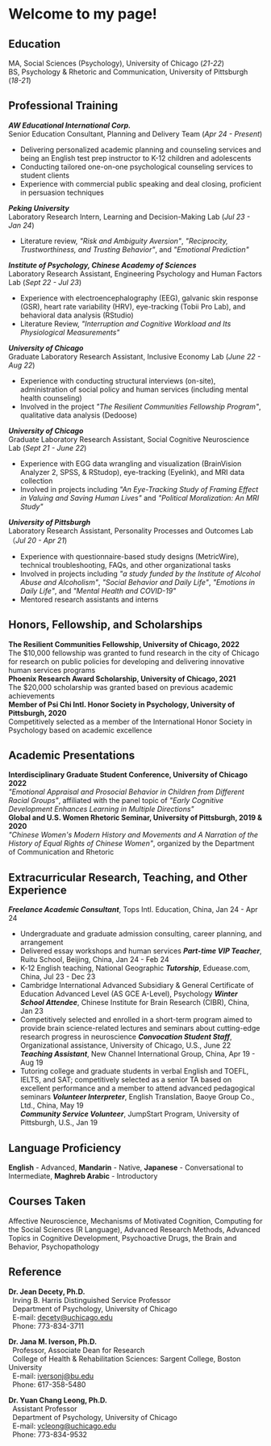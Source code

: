 # Welcome to my page!

## Education <br />
MA, Social Sciences (Psychology), University of Chicago (_21-22_) <br />
BS, Psychology & Rhetoric and Communication, University of Pittsburgh (_18-21_)

## Professional Training <br />
***AW Educational International Corp.*** <br /> 
Senior Education Consultant, Planning and Delivery Team (_Apr 24 - Present_) <br />
- Delivering personalized academic planning and counseling services and being an English test prep instructor to K-12 children and adolescents
- Conducting tailored one-on-one psychological counseling services to student clients
- Experience with commercial public speaking and deal closing, proficient in persuasion techniques

***Peking University*** <br />
Laboratory Research Intern, Learning and Decision-Making Lab (_Jul 23 - Jan 24_) <br />
- Literature review, _"Risk and Ambiguity Aversion"_, _"Reciprocity, Trustworthiness, and Trusting Behavior"_, and _"Emotional Prediction"_

***Institute of Psychology, Chinese Academy of Sciences*** <br />
Laboratory Research Assistant, Engineering Psychology and Human Factors Lab (_Sept 22 - Jul 23_) <br />
- Experience with electroencephalography (EEG), galvanic skin response (GSR), heart rate variability (HRV), eye-tracking (Tobii Pro Lab), and behavioral data analysis (RStudio)
- Literature Review, _"Interruption and Cognitive Workload and Its Physiological Measurements"_

***University of Chicago*** <br />
Graduate Laboratory Research Assistant, Inclusive Economy Lab (_June 22 - Aug 22_) <br />
- Experience with conducting structural interviews (on-site), administration of social policy and human services (including mental health counseling)
- Involved in the project _"The Resilient Communities Fellowship Program"_, qualitative data analysis (Dedoose)

***University of Chicago*** <br />
Graduate Laboratory Research Assistant, Social Cognitive Neuroscience Lab (_Sept 21 - June 22_) <br />
- Experience with EGG data wrangling and visualization (BrainVision Analyzer 2, SPSS, & RStudop), eye-tracking (Eyelink), and MRI data collection
- Involved in projects including _"An Eye-Tracking Study of Framing Effect in Valuing and Saving Human Lives"_ and _"Political Moralization: An MRI Study"_

***University of Pittsburgh*** <br />
Laboratory Research Assistant, Personality Processes and Outcomes Lab （_Jul 20 - Apr 21_) <br />
- Experience with questionnaire-based study designs (MetricWire), technical troubleshooting, FAQs, and other organizational tasks
- Involved in projects including _"a study funded by the Institute of Alcohol Abuse and Alcoholism"_, _"Social Behavior and Daily Life"_, _"Emotions in Daily Life"_, and _"Mental Health and COVID-19"_
- Mentored research assistants and interns

## Honors, Fellowship, and Scholarships <br />
**The Resilient Communities Fellowship, University of Chicago, 2022** <br />
The $10,000 fellowship was granted to fund research in the city of Chicago for research on public policies for developing and delivering innovative human services programs <br />
**Phoenix Research Award Scholarship, University of Chicago, 2021** <br />
The $20,000 scholarship was granted based on previous academic achievements <br />
**Member of Psi Chi Intl. Honor Society in Psychology, University of Pittsburgh, 2020** <br />
Competitively selected as a member of the International Honor Society in Psychology based on academic excellence

## Academic Presentations <br />
**Interdisciplinary Graduate Student Conference, University of Chicago 2022** <br />
_"Emotional Appraisal and Prosocial Behavior in Children from Different Racial Groups"_, affiliated with the panel topic of _"Early Cognitive Development Enhances Learning in Multiple Directions"_ <br />
**Global and U.S. Women Rhetoric Seminar, University of Pittsburgh, 2019 & 2020** <br />
_"Chinese Women's Modern History and Movements and A Narration of the History of Equal Rights of Chinese Women"_, organized by the Department of Communication and Rhetoric

## Extracurricular Research, Teaching, and Other Experience <br />
***Freelance Academic Consultant***, Tops Intl. Education, China, Jan 24 - Apr 24
- Undergraduate and graduate admission consulting, career planning, and arrangement
- Delivered essay workshops and human services
***Part-time VIP Teacher***, Ruitu School, Beijing, China, Jan 24 - Feb 24
- K-12 English teaching, National Geographic
***Tutorship***, Eduease.com, China, Jul 23 - Dec 23
- Cambridge International Advanced Subsidiary & General Certificate of Education Advanced Level (AS GCE A-Level), Psychology
***Winter School Attendee***, Chinese Institute for Brain Research (CIBR), China, Jan 23 <br />
 - Competitively selected and enrolled in a short-term program aimed to provide brain science-related lectures and seminars about cutting-edge research progress in neuroscience
***Convocation Student Staff***, Organizational assistance, University of Chicago, U.S., June 22 <br />
***Teaching Assistant***, New Channel International Group, China, Apr 19 - Aug 19 <br />
- Tutoring college and graduate students in verbal English and TOEFL, IELTS, and SAT; competitively selected as a senior TA based on excellent performance and a member to attend advanced pedagogical seminars
***Volunteer Interpreter***, English Translation, Baoye Group Co., Ltd., China, May 19 <br />
***Community Service Volunteer***, JumpStart Program, University of Pittsburgh, U.S., Jan 19

## Language Proficiency <br />
**English** - Advanced, **Mandarin** - Native, **Japanese** - Conversational to Intermediate, **Maghreb Arabic** - Introductory

## Courses Taken <br />
Affective Neuroscience, Mechanisms of Motivated Cognition, Computing for the Social Sciences (R Language), Advanced Research Methods, Advanced Topics in Cognitive Development, Psychoactive Drugs, the Brain and Behavior, Psychopathology

## Reference <br />
**Dr. Jean Decety, Ph.D.** <br />
         &nbsp; Irving B. Harris Distinguished Service Professor <br />
         &nbsp; Department of Psychology, University of Chicago <br />
         &nbsp; E-mail: decety@uchicago.edu <br />
         &nbsp; Phone: 773-834-3711

**Dr. Jana M. Iverson, Ph.D.** <br />
         &nbsp; Professor, Associate Dean for Research <br />
         &nbsp; College of Health & Rehabilitation Sciences: Sargent College, Boston University <br />
         &nbsp; E-mail: iversonj@bu.edu <br />
         &nbsp; Phone: 617-358-5480

**Dr. Yuan Chang Leong, Ph.D.** <br />
         &nbsp; Assistant Professor <br />
         &nbsp; Department of Psychology, University of Chicago <br />
         &nbsp; E-mail: ycleong@uchicago.edu <br /> 
         &nbsp; Phone: 773-834-9532
